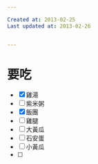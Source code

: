 ```yaml
---

Created at: 2013-02-25
Last updated at: 2013-02-26


---
```


# 要吃


- [x] 雞湯
- [ ] 紫米粥
- [x] 飯團
- [ ] 雞腿
- [ ] 大黃瓜
- [ ] 石安蛋
- [ ] 小黃瓜
- [ ]

